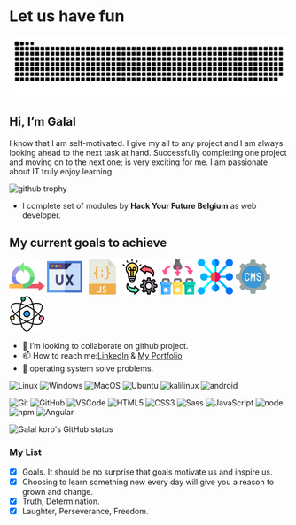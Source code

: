 # Let us have fun

![game](https://github.com/Platane/snk/raw/output/github-contribution-grid-snake.svg)

## Hi, I’m Galal

I know that I am self-motivated. I give my all to any project and I am always
looking ahead to the next task at hand. Successfully completing one project and
moving on to the next one; is very exciting for me. I am passionate about IT
truly enjoy learning.

![github trophy](https://github-profile-trophy.vercel.app/?username=galalkoro98&theme=dracula)

- I complete set of modules by **Hack Your Future Belgium** as web developer.
  
## My current goals to achieve

![Agile Development](/imgaes/agile.png)
![UX/UI DESIGN](/imgaes/ux.png)
![JavaScript](/imgaes/javascript.png)
![Behavior, strategy, implementation](/imgaes/implementation.png)
![Separation of Concern](/imgaes/separation.png)
![Asynchronous Programming](/imgaes/asyc.png)
![Headless CMS](/imgaes/cms.png)
![Component Based Design /React](/imgaes/science.png)

- 👯 I’m looking to collaborate on github project.
- 📫 How to reach me:[LinkedIn](https://www.linkedin.com/in/galal-koro-1726891a9/) & [My Portfolio](https://galal-cv.netlify.app/)
- 💁 operating system solve problems.

![Linux](https://img.shields.io/badge/Linux-FCC624?style=for-the-badge&logo=linux&logoColor=black)
![Windows](https://img.shields.io/badge/windows-white?style=for-the-badge&logo=windows&logoColor=blue)
![MacOS](https://img.shields.io/badge/apple-fff?style=for-the-badge&logo=apple&logoColor=black)
![Ubuntu](https://img.shields.io/badge/ubuntu-dd4814?style=for-the-badge&logo=ubuntu&logoColor=white)
![kalilinux](https://img.shields.io/badge/kalilinux-blue?style=for-the-badge&logo=kalilinux&logoColor=white)
![android](https://img.shields.io/badge/android-white?style=for-the-badge&logo=android&logoColor=green)

![Git](https://img.shields.io/badge/-Git-%23F05032?style=flat-square&logo=git&logoColor=%23ffffff)
![GitHub](https://img.shields.io/badge/-Github-ffffff?style=flat-square&logo=github&logoColor=black)
![VSCode](https://img.shields.io/badge/-VSCode-%23007ACC?style=flat-square&logo=visual-studio-code)
![HTML5](https://img.shields.io/badge/-HTML5-%23E44D27?style=flat-square&logo=html5&logoColor=ffffff)
![CSS3](https://img.shields.io/badge/-CSS3-%231572B6?style=flat-square&logo=css3)
![Sass](https://img.shields.io/badge/-Sass-%23CC6699?style=flat-square&logo=sass&logoColor=ffffff)
![JavaScript](https://img.shields.io/badge/-JavaScript-%23F7DF1C?style=flat-square&logo=javascript&logoColor=000000&labelColor=%23F7DF1C&color=%23FFCE5A)
![node](https://img.shields.io/badge/-node-js%23CC6699?style=flat-square&logo=node-js&logoColor=ffffff)
![npm](https://img.shields.io/badge/-npm-white?style=flat-circule&logo=npm&logoColor=white)
![Angular](https://img.shields.io/badge/-Angular-white?style=flat-circule&logo=Angular&logoColor=red)

![Galal koro's GitHub status](https://github-readme-stats.vercel.app/api?username=galalkoro98&theme=onedark&show_icons=true)

### My List

- [x] Goals. It should be no surprise that goals motivate us and inspire us.
- [x] Choosing to learn something new every day will give you a reason to grown and change.
- [x] Truth, Determination.
- [x] Laughter, Perseverance, Freedom.
